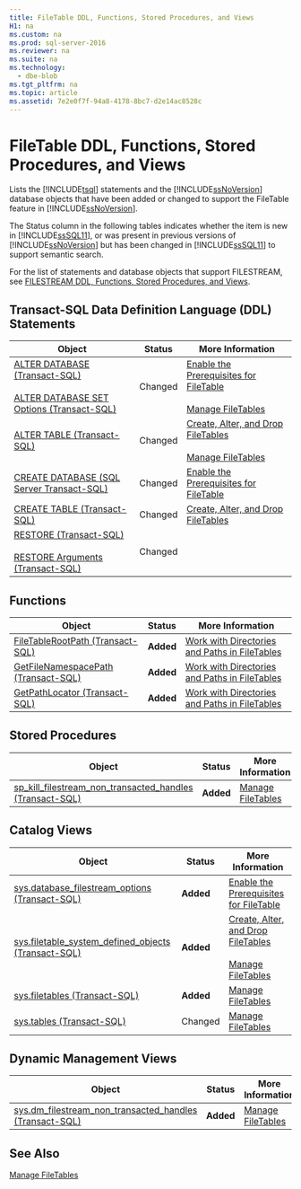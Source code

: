 ```yaml
---
title: FileTable DDL, Functions, Stored Procedures, and Views
H1: na
ms.custom: na
ms.prod: sql-server-2016
ms.reviewer: na
ms.suite: na
ms.technology: 
  - dbe-blob
ms.tgt_pltfrm: na
ms.topic: article
ms.assetid: 7e2e0f7f-94a8-4178-8bc7-d2e14ac8528c
---
```

# FileTable DDL, Functions, Stored Procedures, and Views
  Lists the [!INCLUDE[tsql](../../Topics/TopicNameContainA/includes/tsql_md.md)] statements and the [!INCLUDE[ssNoVersion](../../Topics/TopicNameContainA/includes/ssNoVersion_md.md)] database objects that have been added or changed to support the FileTable feature in [!INCLUDE[ssNoVersion](../../Topics/TopicNameContainA/includes/ssNoVersion_md.md)].  
  
 The Status column in the following tables indicates whether the item is new in [!INCLUDE[ssSQL11](../../Topics/TopicNameContainA/includes/ssSQL11_md.md)], or was present in previous versions of [!INCLUDE[ssNoVersion](../../Topics/TopicNameContainA/includes/ssNoVersion_md.md)] but has been changed in [!INCLUDE[ssSQL11](../../Topics/TopicNameContainA/includes/ssSQL11_md.md)] to support semantic search.  
  
 For the list of statements and database objects that support FILESTREAM, see [FILESTREAM DDL, Functions, Stored Procedures, and Views](../../Topics/TopicNameNotContainA/FILESTREAM-DDL--Functions--Stored-Procedures--and-Views.md).  
  
##  <a name="ddl"></a> Transact-SQL Data Definition Language (DDL) Statements  
  
|Object|Status|More Information|  
|------------|------------|----------------------|  
|[ALTER DATABASE &#40;Transact-SQL&#41;](../Topic/ALTER%20DATABASE%20\(Transact-SQL\).md)<br /><br /> [ALTER DATABASE SET Options &#40;Transact-SQL&#41;](../Topic/ALTER%20DATABASE%20SET%20Options%20\(Transact-SQL\).md)|Changed|[Enable the Prerequisites for FileTable](../../Topics/TopicNameNotContainA/Enable-the-Prerequisites-for-FileTable.md)<br /><br /> [Manage FileTables](../../Topics/TopicNameNotContainA/Manage-FileTables.md)|  
|[ALTER TABLE &#40;Transact-SQL&#41;](../Topic/ALTER%20TABLE%20\(Transact-SQL\).md)|Changed|[Create, Alter, and Drop FileTables](../../Topics/TopicNameNotContainA/Create--Alter--and-Drop-FileTables.md)<br /><br /> [Manage FileTables](../../Topics/TopicNameNotContainA/Manage-FileTables.md)|  
|[CREATE DATABASE &#40;SQL Server Transact-SQL&#41;](../Topic/CREATE%20DATABASE%20\(SQL%20Server%20Transact-SQL\).md)|Changed|[Enable the Prerequisites for FileTable](../../Topics/TopicNameNotContainA/Enable-the-Prerequisites-for-FileTable.md)|  
|[CREATE TABLE &#40;Transact-SQL&#41;](../Topic/CREATE%20TABLE%20\(Transact-SQL\).md)|Changed|[Create, Alter, and Drop FileTables](../../Topics/TopicNameNotContainA/Create--Alter--and-Drop-FileTables.md)|  
|[RESTORE &#40;Transact-SQL&#41;](../Topic/RESTORE%20\(Transact-SQL\).md)<br /><br /> [RESTORE Arguments &#40;Transact-SQL&#41;](../Topic/RESTORE%20Arguments%20\(Transact-SQL\).md)|Changed||  
  
##  <a name="func"></a> Functions  
  
|Object|Status|More Information|  
|------------|------------|----------------------|  
|[FileTableRootPath &#40;Transact-SQL&#41;](../Topic/FileTableRootPath%20\(Transact-SQL\).md)|**Added**|[Work with Directories and Paths in FileTables](../../Topics/TopicNameNotContainA/Work-with-Directories-and-Paths-in-FileTables.md)|  
|[GetFileNamespacePath &#40;Transact-SQL&#41;](../Topic/GetFileNamespacePath%20\(Transact-SQL\).md)|**Added**|[Work with Directories and Paths in FileTables](../../Topics/TopicNameNotContainA/Work-with-Directories-and-Paths-in-FileTables.md)|  
|[GetPathLocator &#40;Transact-SQL&#41;](../Topic/GetPathLocator%20\(Transact-SQL\).md)|**Added**|[Work with Directories and Paths in FileTables](../../Topics/TopicNameNotContainA/Work-with-Directories-and-Paths-in-FileTables.md)|  
  
##  <a name="sproc"></a> Stored Procedures  
  
|Object|Status|More Information|  
|------------|------------|----------------------|  
|[sp_kill_filestream_non_transacted_handles &#40;Transact-SQL&#41;](../Topic/sp_kill_filestream_non_transacted_handles%20\(Transact-SQL\).md)|**Added**|[Manage FileTables](../../Topics/TopicNameNotContainA/Manage-FileTables.md)|  
  
##  <a name="cv"></a> Catalog Views  
  
|Object|Status|More Information|  
|------------|------------|----------------------|  
|[sys.database_filestream_options &#40;Transact-SQL&#41;](../Topic/sys.database_filestream_options%20\(Transact-SQL\).md)|**Added**|[Enable the Prerequisites for FileTable](../../Topics/TopicNameNotContainA/Enable-the-Prerequisites-for-FileTable.md)|  
|[sys.filetable_system_defined_objects &#40;Transact-SQL&#41;](../Topic/sys.filetable_system_defined_objects%20\(Transact-SQL\).md)|**Added**|[Create, Alter, and Drop FileTables](../../Topics/TopicNameNotContainA/Create--Alter--and-Drop-FileTables.md)<br /><br /> [Manage FileTables](../../Topics/TopicNameNotContainA/Manage-FileTables.md)|  
|[sys.filetables &#40;Transact-SQL&#41;](../Topic/sys.filetables%20\(Transact-SQL\).md)|**Added**|[Manage FileTables](../../Topics/TopicNameNotContainA/Manage-FileTables.md)|  
|[sys.tables &#40;Transact-SQL&#41;](../Topic/sys.tables%20\(Transact-SQL\).md)|Changed|[Manage FileTables](../../Topics/TopicNameNotContainA/Manage-FileTables.md)|  
  
##  <a name="dmv"></a> Dynamic Management Views  
  
|Object|Status|More Information|  
|------------|------------|----------------------|  
|[sys.dm_filestream_non_transacted_handles &#40;Transact-SQL&#41;](../Topic/sys.dm_filestream_non_transacted_handles%20\(Transact-SQL\).md)|**Added**|[Manage FileTables](../../Topics/TopicNameNotContainA/Manage-FileTables.md)|  
  
## See Also  
 [Manage FileTables](../../Topics/TopicNameNotContainA/Manage-FileTables.md)  
  
  